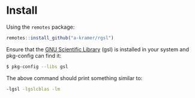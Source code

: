 # Install

Using the `remotes` package:

```R
remotes::install_github("a-kramer/rgsl")
```

Ensure that the [GNU Scientific Library](https://www.gnu.org/software/gsl/doc/html/index.html) (gsl) is installed in your system and pkg-config can find it:

```sh
$ pkg-config --libs gsl
```

The above command should print something similar to:

```sh
-lgsl -lgslcblas -lm
```
